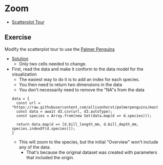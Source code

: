 
# Zoom

* [Scatterplot Tour](https://observablehq.com/@d3/scatterplot-tour)

## Exercise

Modify the scatterplot tour to use the [Palmer Penguins](https://github.com/allisonhorst/palmerpenguins#palmerpenguins-)

* [Solution](https://observablehq.com/d/e6569c4e3860e806)
  * Only two cells needed to change.
* First, read the data and make it conform to the data model for the visualization
  * The easiest way to do it is to add an index for each species.
  * You then need to return two dimensions in the data
  * You don't necessarily need to remove the "NA"s from the data
  ```
  data = {
    const url = "https://raw.githubusercontent.com/allisonhorst/palmerpenguins/master/inst/extdata/penguins.csv"
    const data = await d3.csv(url, d3.autoType);
    const species = Array.from(new Set(data.map(d => d.species)));
  
    return data.map(d => [d.bill_length_mm, d.bill_depth_mm, species.indexOf(d.species)]);
  }
  ```
  * This will zoom to the species, but the initial "Overview" won't include any of the data.
    * That's because the original dataset was created with parameters that included the origin.
